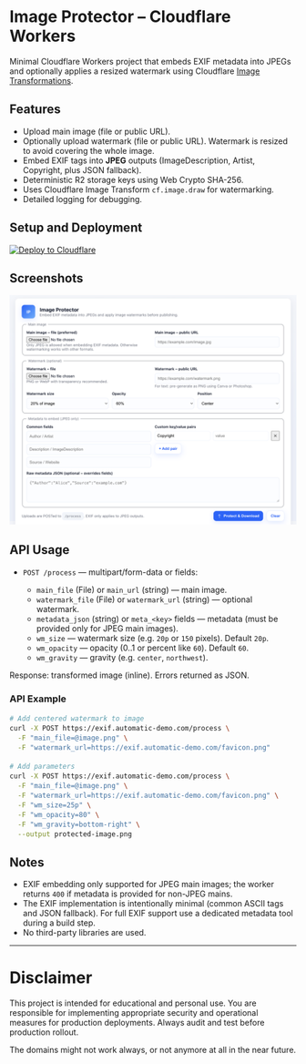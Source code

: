# Image Protector – Cloudflare Workers

Minimal Cloudflare Workers project that embeds EXIF metadata into JPEGs and optionally applies a resized watermark using Cloudflare [Image Transformations](https://developers.cloudflare.com/images/transform-images/transform-via-workers/).

## Features

- Upload main image (file or public URL).
- Optionally upload watermark (file or public URL). Watermark is resized to avoid covering the whole image.
- Embed EXIF tags into **JPEG** outputs (ImageDescription, Artist, Copyright, plus JSON fallback).
- Deterministic R2 storage keys using Web Crypto SHA-256.
- Uses Cloudflare Image Transform `cf.image.draw` for watermarking.
- Detailed logging for debugging.

## Setup and Deployment

[![Deploy to Cloudflare](https://deploy.workers.cloudflare.com/button)](https://deploy.workers.cloudflare.com/?url=https://github.com/DavidJKTofan/cf-workers-exif-images)

## Screenshots

![Image Protector View](public/images/image-protector.png)

## API Usage

- `POST /process` — multipart/form-data or fields:

  - `main_file` (File) or `main_url` (string) — main image.
  - `watermark_file` (File) or `watermark_url` (string) — optional watermark.
  - `metadata_json` (string) or `meta_<key>` fields — metadata (must be provided only for JPEG main images).
  - `wm_size` — watermark size (e.g. `20p` or `150` pixels). Default `20p`.
  - `wm_opacity` — opacity (0..1 or percent like `60`). Default `60`.
  - `wm_gravity` — gravity (e.g. `center`, `northwest`).

Response: transformed image (inline). Errors returned as JSON.

### API Example

```bash
# Add centered watermark to image
curl -X POST https://exif.automatic-demo.com/process \
  -F "main_file=@image.png" \
  -F "watermark_url=https://exif.automatic-demo.com/favicon.png"

# Add parameters
curl -X POST https://exif.automatic-demo.com/process \
  -F "main_file=@image.png" \
  -F "watermark_url=https://exif.automatic-demo.com/favicon.png" \
  -F "wm_size=25p" \
  -F "wm_opacity=80" \
  -F "wm_gravity=bottom-right" \
  --output protected-image.png
```

## Notes

- EXIF embedding only supported for JPEG main images; the worker returns `400` if metadata is provided for non-JPEG mains.
- The EXIF implementation is intentionally minimal (common ASCII tags and JSON fallback). For full EXIF support use a dedicated metadata tool during a build step.
- No third-party libraries are used.

---

# Disclaimer

This project is intended for educational and personal use. You are responsible for implementing appropriate security and operational measures for production deployments. Always audit and test before production rollout.

The domains might not work always, or not anymore at all in the near future.
